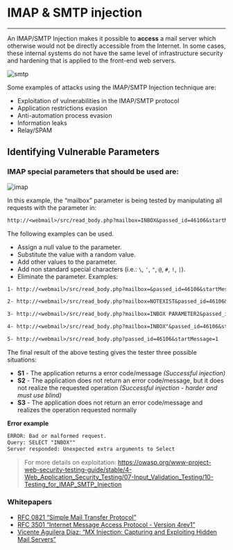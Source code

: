 # IMAP & SMTP injection
---
An IMAP/SMTP Injection makes it possible to **access** a mail server which otherwise would not be directly accessible from the Internet. In some cases, these internal systems do not have the same level of infrastructure security and hardening that is applied to the front-end web servers.

![smtp](smtp.png)

Some examples of attacks using the IMAP/SMTP Injection technique are:

-   Exploitation of vulnerabilities in the IMAP/SMTP protocol
-   Application restrictions evasion
-   Anti-automation process evasion
-   Information leaks
-   Relay/SPAM

## Identifying Vulnerable Parameters
### IMAP special parameters that should be used are:

![imap](imap.png)

In this example, the “mailbox” parameter is being tested by manipulating all requests with the parameter in:
```txt
http://<webmail>/src/read_body.php?mailbox=INBOX&passed_id=46106&startMessage=1
```
The following examples can be used.
- Assign a null value to the parameter.
- Substitute the value with a random value.
- Add other values to the parameter.
- Add non standard special characters (i.e.: `\`, `'`, `"`, `@`, `#`, `!`, `|`).
-   Eliminate the parameter.
Examples:
```txt
1- http://<webmail>/src/read_body.php?mailbox=&passed_id=46106&startMessage=1

2- http://<webmail>/src/read_body.php?mailbox=NOTEXIST&passed_id=46106&startMessage=1

3- http://<webmail>/src/read_body.php?mailbox=INBOX PARAMETER2&passed_id=46106&startMessage=1

4- http://<webmail>/src/read_body.php?mailbox=INBOX"&passed_id=46106&startMessage=1

5- http://<webmail>/src/read_body.php?passed_id=46106&startMessage=1
```
The final result of the above testing gives the tester three possible situations:
- **S1** - The application returns a error code/message *(Successful injection)*
- **S2** - The  application does not return an error code/message, but it does not realize the requested operation  *(Successful injection - harder and must use blind)*
- **S3** - The application does not return an error code/message and realizes the operation requested normally

**Error example**
```txt
ERROR: Bad or malformed request.
Query: SELECT "INBOX""
Server responded: Unexpected extra arguments to Select
```

> For more details on exploitation: https://owasp.org/www-project-web-security-testing-guide/stable/4-Web_Application_Security_Testing/07-Input_Validation_Testing/10-Testing_for_IMAP_SMTP_Injection

### Whitepapers

-   [RFC 0821 “Simple Mail Transfer Protocol”](https://tools.ietf.org/html/rfc821)
-   [RFC 3501 “Internet Message Access Protocol - Version 4rev1”](https://tools.ietf.org/html/rfc3501)
-   [Vicente Aguilera Díaz: “MX Injection: Capturing and Exploiting Hidden Mail Servers”](http://www.webappsec.org/projects/articles/121106.pdf)